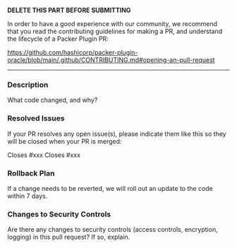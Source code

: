 **DELETE THIS PART BEFORE SUBMITTING**

In order to have a good experience with our community, we recommend that you
read the contributing guidelines for making a PR, and understand the lifecycle
of a Packer Plugin PR:

https://github.com/hashicorp/packer-plugin-oracle/blob/main/.github/CONTRIBUTING.md#opening-an-pull-request

----

### Description
What code changed, and why?


### Resolved Issues
If your PR resolves any open issue(s), please indicate them like this so they will be closed when your PR is merged:

Closes #xxx
Closes #xxx

<!-- heimdall_github_prtemplate:grc-pci_dss-2024-01-05 -->
### Rollback Plan

If a change needs to be reverted, we will roll out an update to the code within 7 days.

### Changes to Security Controls

Are there any changes to security controls (access controls, encryption, logging) in this pull request? If so, explain.

